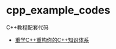 # cpp_example_codes
C++教程配套代码
- [重学C++重构你的C++知识体系](https://www.bilibili.com/video/BV1bB4y1x76o?share_source=copy_web&vd_source=3820bd12418fa3665409823e973267c4)
